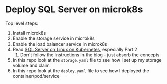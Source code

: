 # Deploy SQL Server on microk8s

Top level steps:

1. Install microk8s
1. Enable the storage service in microk8s
1. Enable the load balancer service in microk8s
1. Read [SQL Server on Linux on Kubernetes](https://www.phillipsj.net/posts/sql-server-on-linux-on-kubernetes-part-1/), especially Part 2
   1. Don't follow the instructions in the blog - just absorb the concepts
1. In this repo look at the `storage.yaml` file to see how I set up my storage volume and claim
1. In this repo look at the `deploy.yaml` file to see how I deployed the container/pod/service
